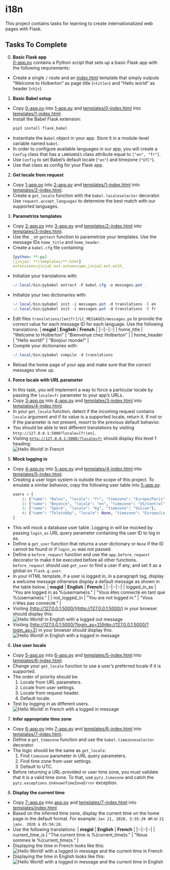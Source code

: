 # i18n

This project contains tasks for learning to create internationalized web pages with Flask.

## Tasks To Complete

0. **Basic Flask app** <br/>[0-app.py](0-app.py) contains a Python script that sets up a basic Flask app with the following requirements:
  - Create a single `/` route and an [index.html](templates/0-index.html) template that simply outputs “Welcome to Holberton” as page title (`<title>`) and “Hello world” as header (`<h1>`).

1. **Basic Babel setup**
  - Copy [0-app.py](0-app.py) into [1-app.py](1-app.py) and [templates/0-index.html](templates/0-index.html) into [templates/1-index.html](templates/1-index.html).
  - Install the Babel Flask extension:
    ```powershell
    pip3 install flask_babel
    ```
  - Instantiate the `Babel` object in your app. Store it in a module-level variable named `babel`.
  - In order to configure available languages in our app, you will create a `Config` class that has a `LANGUAGES` class attribute equal to `["en", "fr"]`.
  - Use `Config` to set Babel’s default locale (`"en"`) and timezone (`"UTC"`).
  - Use that class as config for your Flask app.

2. **Get locale from request**
  - Copy [1-app.py](1-app.py) into [2-app.py](2-app.py) and [templates/1-index.html](templates/1-index.html) into [templates/2-index.html](templates/2-index.html).
  - Create a `get_locale` function with the `babel.localeselector` decorator. Use `request.accept_languages` to determine the best match with our supported languages.

3. **Parametrize templates**
  - Copy [2-app.py](2-app.py) into [3-app.py](3-app.py) and [templates/2-index.html](templates/2-index.html) into [templates/3-index.html](templates/3-index.html).
  - Use the `_` or `gettext` function to parametrize your templates. Use the message IDs `home_title` and `home_header`.
  - Create a `babel.cfg` file containing:
    ```yml
    [python: **.py]
    [jinja2: **/templates/**.html]
    extensions=jinja2.ext.autoescape,jinja2.ext.with_
    ```
  + Initialize your translations with:
    ```powershell
    ~/.local/bin/pybabel extract -F babel.cfg -o messages.pot .
    ```
  + Initialize your two dictionaries with:
    ```powershell
    ~/.local/bin/pybabel init -i messages.pot -d translations -l en
    ~/.local/bin/pybabel init -i messages.pot -d translations -l fr
    ```
  - Edit files `translations/[en|fr]/LC_MESSAGES/messages.po` to provide the correct value for each message ID for each language. Use the following translations:
    | **msgid** |	**English**	| **French** |
    |:-|:-|:-|
    | home_title | "Welcome to Holberton" | "Bienvenue chez Holberton" |
    | home_header	| "Hello world!" | "Bonjour monde!" |
  - Compile your dictionaries with:
    ```powershell
    ~/.local/bin/pybabel compile -d translations
    ```
  - Reload the home page of your app and make sure that the correct messages show up.

4. **Force locale with URL parameter**
  - In this task, you will implement a way to force a particular locale by passing the `locale=fr` parameter to your app’s URLs.
  - Copy [3-app.py](3-app.py) into [4-app.py](4-app.py) and [templates/3-index.html](templates/3-index.html) into [templates/4-index.html](templates/4-index.html).
  - In your `get_locale` function, detect if the incoming request contains `locale` argument and if its value is a supported locale, return it. If not or if the parameter is not present, resort to the previous default behavior.
  - You should be able to test different translations by visiting `http://127.0.0.1:5000?locale=[fr|en]`.
  - Visiting [`http://127.0.0.1:5000/?locale=fr`](http://127.0.0.1:5000/?locale=fr) should display this level 1 heading:<br/>
    ![Hello World! in French](assets/task_4_1.png)

5. **Mock logging in**
  - Copy [4-app.py](4-app.py) into [5-app.py](5-app.py) and [templates/4-index.html](templates/4-index.html) into [templates/5-index.html](templates/5-index.html).
  - Creating a user login system is outside the scope of this project. To emulate a similar behavior, copy the following user table into [5-app.py](5-app.py).
    ```python
    users = {
        1: {"name": "Balou", "locale": "fr", "timezone": "Europe/Paris"},
        2: {"name": "Beyonce", "locale": "en", "timezone": "US/Central"},
        3: {"name": "Spock", "locale": "kg", "timezone": "Vulcan"},
        4: {"name": "Teletubby", "locale": None, "timezone": "Europe/London"},
    }
    ```
  - This will mock a database user table. Logging in will be mocked by passing `login_as` URL query parameter containing the user ID to log in as.
  - Define a `get_user` function that returns a user dictionary or `None` if the ID cannot be found or if `login_as` was not passed.
  - Define a `before_request` function and use the `app.before_request` decorator to make it be executed before all other functions. `before_request` should use `get_user` to find a user if any, and set it as a global on `flask.g.user`.
  - In your HTML template, if a user is logged in, in a paragraph tag, display a welcome message otherwise display a default message as shown in the table below.
    | **msgid** | **English** | **French** |
    |:-|:-|:-|
    | logged_in_as | "You are logged in as %(username)s." | "Vous êtes connecté en tant que %(username)s." |
    | not_logged_in | "You are not logged in." | "Vous n'êtes pas connecté." |
  - Visiting [http://127.0.0.1:5000/](http://127.0.0.1:5000/) in your browser should display this:<br/>
    ![Hello World! in English with a logged out message](assets/task_5_1.png)
  - Visiting [http://127.0.0.1:5000/?login_as=2](http://127.0.0.1:5000/?login_as=2) in your browser should display this:<br/>
    ![Hello World! in English with a logged in message](assets/task_5_2.png)

6. **Use user locale**
  - Copy [5-app.py](5-app.py) into [6-app.py](6-app.py) and [templates/5-index.html](templates/5-index.html) into [templates/6-index.html](templates/6-index.html).
  - Change your `get_locale` function to use a user’s preferred locale if it is supported.
  - The order of priority should be:
    1. Locale from URL parameters.
    2. Locale from user settings.
    3. Locale from request header.
    4. Default locale.
  - Test by logging in as different users.<br/>
    ![Hello World! in French with a logged in message](assets/task_6_1.png)

7. **Infer appropriate time zone**
  - Copy [6-app.py](6-app.py) into [7-app.py](7-app.py) and [templates/6-index.html](templates/6-index.html) into [templates/7-index.html](templates/7-index.html).
  - Define a `get_timezone` function and use the `babel.timezoneselector` decorator.
  - The logic should be the same as `get_locale`:
    1. Find `timezone` parameter in URL query parameters.
    2. Find time zone from user settings.
    3. Default to UTC.
  - Before returning a URL-provided or user time zone, you must validate that it is a valid time zone. To that, use `pytz.timezone` and catch the `pytz.exceptions.UnknownTimeZoneError` exception.

8. **Display the current time**
  - Copy [7-app.py](7-app.py) into [app.py](app.py) and [templates/7-index.html](templates/7-index.html) into [templates/index.html](templates/index.html).
  - Based on the inferred time zone, display the current time on the home page in the default format. For example:
    `Jan 21, 2020, 5:55:39 AM` or `21 janv. 2020 à 05:56:28`.
  - Use the following translations:
    | **msgid** | **English** | **French** |
    |:-|:-|:-|
    | current_time_is | "The current time is %(current_time)s." | "Nous sommes le %(current_time)s." |
  - Displaying the time in French looks like this:<br/>
    ![Hello World! with a logged in message and the current time in French](assets/task_8_1.png)
  - Displaying the time in English looks like this:<br/>
   ![Hello World! with a logged in message and the current time in English](assets/task_8_2.png)
